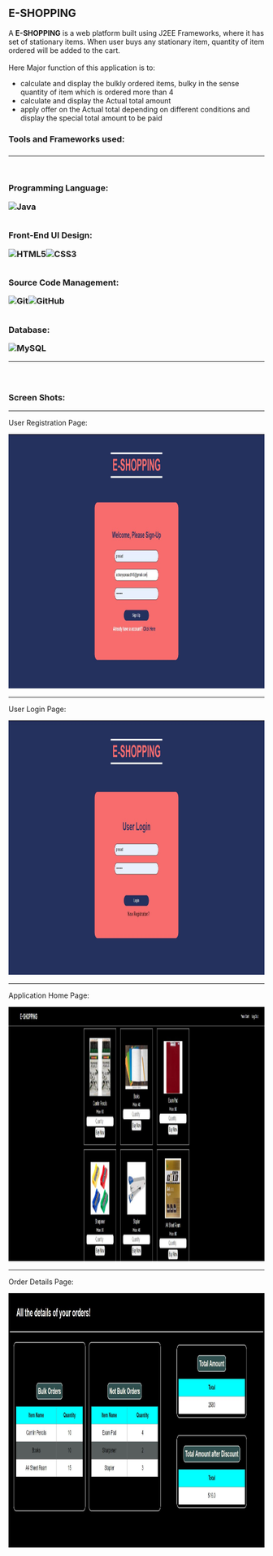 <h2>E-SHOPPING</h2>
<div>
 <p>
  A <strong>E-SHOPPING</strong> is a web platform built using J2EE Frameworks, where it has set of stationary items. When user buys any stationary item, quantity of item ordered will be added to the cart. 
  <br>
  <br>
  Here Major function of this application is to:
  <ul>
    <li>calculate and display the bulkly ordered items, bulky in the sense quantity of item which is ordered more than 4</li>
    <li>calculate and display the Actual total amount</li>
    <li>apply offer on the Actual total depending on different conditions and display the special total amount to be paid</li>    
  </ul>
 </p>
<div>
<h3> Tools and Frameworks used:<h3>
<hr>
<br>
<p>Programming Language:</p>
<img alt="Java" src="https://img.shields.io/badge/java-%23ED8B00.svg?&style=for-the-badge&logo=java&logoColor=white"/>
<br>
<br>
<p>Front-End UI Design:</p>
<img alt="HTML5" src="https://img.shields.io/badge/html5%20-%23E34F26.svg?&style=for-the-badge&logo=html5&logoColor=white"/><img alt="CSS3" src="https://img.shields.io/badge/css3%20-%231572B6.svg?&style=for-the-badge&logo=css3&logoColor=white"/>
<br>
<br>
<p>Source Code Management:</p> 
<img alt="Git" src="https://img.shields.io/badge/git%20-%23F05033.svg?&style=for-the-badge&logo=git&logoColor=white"/><img alt="GitHub" src="https://img.shields.io/badge/github%20-%23121011.svg?&style=for-the-badge&logo=github&logoColor=white"/>
<br>
<br>
<p>Database:</p>
<img alt="MySQL" src="https://img.shields.io/badge/mysql-%2300f.svg?&style=for-the-badge&logo=mysql&logoColor=white"/>
<br>
<hr>
<br>
<h3> Screen Shots: </h3>
<hr>
<p>User Registration Page:</p>
<img src="https://github.com/prasad145/E-SHOPPING/blob/master/screenshots/registration.JPG" width="850" height ="500">
<hr>
<p>User Login Page:</p>
<img src="https://github.com/prasad145/E-SHOPPING/blob/master/screenshots/login.JPG" width="850" height ="500">
<hr>
<p>Application Home Page:</p>
<img src="https://github.com/prasad145/E-SHOPPING/blob/master/screenshots/home.JPG" width="850" height ="500">
<hr>
<p>Order Details Page:</p>
<img src="https://github.com/prasad145/E-SHOPPING/blob/master/screenshots/details.JPG" width="850" height ="500">


